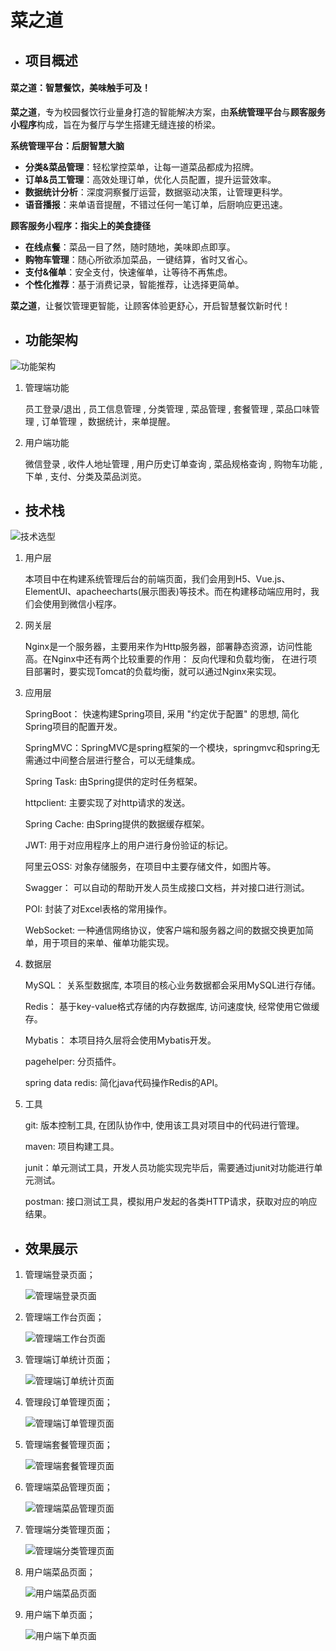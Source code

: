 # 菜之道

- ## 项目概述

#### 菜之道：智慧餐饮，美味触手可及！

**菜之道**，专为校园餐饮行业量身打造的智能解决方案，由**系统管理平台**与**顾客服务小程序**构成，旨在为餐厅与学生搭建无缝连接的桥梁。

**系统管理平台：后厨智慧大脑**

- **分类&菜品管理**：轻松掌控菜单，让每一道菜品都成为招牌。
- **订单&员工管理**：高效处理订单，优化人员配置，提升运营效率。
- **数据统计分析**：深度洞察餐厅运营，数据驱动决策，让管理更科学。
- **语音播报**：来单语音提醒，不错过任何一笔订单，后厨响应更迅速。

**顾客服务小程序：指尖上的美食捷径**

- **在线点餐**：菜品一目了然，随时随地，美味即点即享。
- **购物车管理**：随心所欲添加菜品，一键结算，省时又省心。
- **支付&催单**：安全支付，快速催单，让等待不再焦虑。
- **个性化推荐**：基于消费记录，智能推荐，让选择更简单。

**菜之道**，让餐饮管理更智能，让顾客体验更舒心，开启智慧餐饮新时代！



- ## 功能架构

![功能架构](IMG/功能架构.png)

1. 管理端功能

   员工登录/退出 , 员工信息管理 , 分类管理 , 菜品管理 , 套餐管理 , 菜品口味管理 , 订单管理 ，数据统计，来单提醒。

2. 用户端功能

   微信登录 , 收件人地址管理 , 用户历史订单查询 , 菜品规格查询 , 购物车功能 , 下单 , 支付、分类及菜品浏览。

   

- ## 技术栈

![技术选型](IMG/技术选型.png)

1. 用户层

   本项目中在构建系统管理后台的前端页面，我们会用到H5、Vue.js、ElementUI、apacheecharts(展示图表)等技术。而在构建移动端应用时，我们会使用到微信小程序。

2. 网关层

   Nginx是一个服务器，主要用来作为Http服务器，部署静态资源，访问性能高。在Nginx中还有两个比较重要的作用： 反向代理和负载均衡， 在进行项目部署时，要实现Tomcat的负载均衡，就可以通过Nginx来实现。

3. 应用层

   SpringBoot： 快速构建Spring项目, 采用 "约定优于配置" 的思想, 简化Spring项目的配置开发。

   SpringMVC：SpringMVC是spring框架的一个模块，springmvc和spring无需通过中间整合层进行整合，可以无缝集成。

   Spring Task: 由Spring提供的定时任务框架。

   httpclient: 主要实现了对http请求的发送。

   Spring Cache: 由Spring提供的数据缓存框架。

   JWT: 用于对应用程序上的用户进行身份验证的标记。

   阿里云OSS: 对象存储服务，在项目中主要存储文件，如图片等。

   Swagger： 可以自动的帮助开发人员生成接口文档，并对接口进行测试。

   POI: 封装了对Excel表格的常用操作。

   WebSocket: 一种通信网络协议，使客户端和服务器之间的数据交换更加简单，用于项目的来单、催单功能实现。

4. 数据层

   MySQL： 关系型数据库, 本项目的核心业务数据都会采用MySQL进行存储。

   Redis： 基于key-value格式存储的内存数据库, 访问速度快, 经常使用它做缓存。

   Mybatis： 本项目持久层将会使用Mybatis开发。

   pagehelper: 分页插件。

   spring data redis: 简化java代码操作Redis的API。

5. 工具

   git: 版本控制工具, 在团队协作中, 使用该工具对项目中的代码进行管理。

   maven: 项目构建工具。

   junit：单元测试工具，开发人员功能实现完毕后，需要通过junit对功能进行单元测试。

   postman: 接口测试工具，模拟用户发起的各类HTTP请求，获取对应的响应结果。



- ## 效果展示

1. 管理端登录页面；

   ![管理端登录页面](IMG/管理端登录页面.png)

2. 管理端工作台页面；

   ![管理端工作台页面](IMG/管理端工作台页面.png)

3. 管理端订单统计页面；

   ![管理端订单统计页面](IMG/管理端订单统计.png)

4. 管理段订单管理页面；

   ![管理端订单管理页面](IMG/管理端订单管理.png)

5. 管理端套餐管理页面；

   ![管理端套餐管理页面](IMG/管理端套餐管理页面.png)

6. 管理端菜品管理页面；

   ![管理端菜品管理页面](IMG/管理端菜品管理页面.png)

7. 管理端分类管理页面；

   ![管理端分类管理页面](IMG/管理端分类管理页面.png)

8. 用户端菜品页面；

   ![用户端菜品页面](IMG/用户端菜品页面.png)

9. 用户端下单页面；

   ![用户端下单页面](IMG/用户端下单页面.png)

